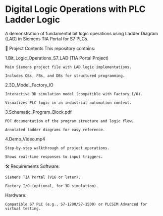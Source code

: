 # Digital Logic Operations with PLC Ladder Logic

A demonstration of fundamental bit logic operations using Ladder Diagram (LAD) in Siemens TIA Portal for S7 PLCs.

📁 Project Contents
This repository contains:

1.Bit_Logic_Operations_S7_LAD (TIA Portal Project)

    Main Siemens project file with LAD logic implementations.

    Includes OBs, FBs, and DBs for structured programming.

2.3D_Model_Factory_IO

    Interactive 3D simulation model (compatible with Factory I/O).

    Visualizes PLC logic in an industrial automation context.

3.Schematic_Program_Block.pdf

    PDF documentation of the program structure and logic flow.

    Annotated ladder diagrams for easy reference.

4.Demo_Video.mp4

    Step-by-step walkthrough of project operations.

    Shows real-time responses to input triggers.

🛠️ Requirements
Software:

    Siemens TIA Portal (V16 or later).

    Factory I/O (optional, for 3D simulation).

Hardware:

    Compatible S7 PLC (e.g., S7-1200/S7-1500) or PLCSIM Advanced for virtual testing.
   
   
